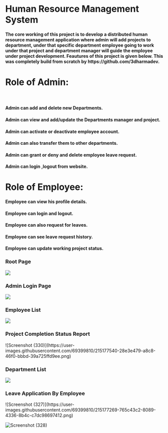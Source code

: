 # Human Resource Management System
<h4>The core working of this project is to develop a
   distributed  human resource management application where  admin will add projects to department,
   under that specific department employee going to work under that project and department manager will guide the employee under project development. Feautures of this project is given below. This was completely build from scratch by https://github.com/3dharmadev.</h4>


<h1>Role of Admin:</h1> <br>
<h4>Admin can add and delete new Departments.</h4>
<h4>Admin can view and add/update the Departments manager and project.</h4>
<h4>Admin can activate or deactivate employee account.</h4>
<h4>Admin can also transfer them to other departments.</h4>
<h4>Admin can grant or deny and delete employee leave request.</h4>
<h4>Admin can login ,logout from website.</h4>

<h1> Role of Employee:</h1> 
<h4> Employee can view his profile details.</h4> 
<h4>Employee can login and logout. </h4>
<h4>Employee can also request for leaves. </h4>
<h4>Employee can see leave request history. </h4>
<h4>Employee can update working project status. </h4>

<h3>Root Page</h3>

<img src="https://user-images.githubusercontent.com/69399810/215176739-ebe7942e-b949-45bb-9af5-5474ea1cf503.png"/>

<h3>Admin Login Page</h3>
<img src="https://user-images.githubusercontent.com/69399810/215173006-87684555-ae58-4b34-89a2-0171d7218eca.png"/>


<h3>Employee List</h3>
<img src="https://user-images.githubusercontent.com/69399810/215175168-6b081382-ea20-4b10-a24a-53fbf7654139.png"/>

<h3>Project Completion Status Report</h3>
![Screenshot (330)](https://user-images.githubusercontent.com/69399810/215177540-28e3e479-a8c8-46f0-bbbd-39a725ffd9ee.png)



<h3>Department List</h3>
<img src="https://user-images.githubusercontent.com/69399810/215175874-528eb8a8-3fd0-47ef-8d31-bf9371690ae4.png"/>

<h3>Leave Application By Employee</h3>
![Screenshot (327)](https://user-images.githubusercontent.com/69399810/215177269-765c43c2-8089-4336-8b4c-c7dc98697412.png)


![Screenshot (328)](https://user-images.githubusercontent.com/69399810/215177356-7d51f1e8-c2f6-4e0c-a2f6-b2bd4429aead.png)







